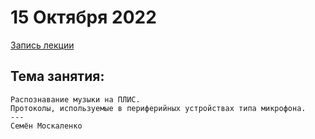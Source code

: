# 15 Октября 2022
[Запись лекции](https://youtu.be/hA5UAO-7sKU)

## Тема занятия: 
```
Распознавание музыки на ПЛИС.
Протоколы, используемые в периферийных устройствах типа микрофона.
---
Семён Москаленко
```
